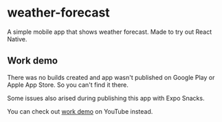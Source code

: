 # weather-forecast

A simple mobile app that shows weather forecast. Made to try out React Native.

## Work demo

There was no builds created and app wasn't published on Google Play or Apple App Store. So you can't find it there.

Some issues also arised during publishing this app with Expo Snacks.

You can check out [work demo](https://youtu.be/sUUr3vIab5A) on YouTube instead.
